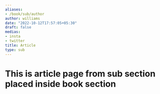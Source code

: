 ```yaml
---
aliases:
- /book/sub/author
author: williams
date: "2022-10-12T17:57:05+05:30"
draft: false
medias:
- insta
- twitter
title: Article
type: sub
---
```


# This is article page from sub section placed inside book section